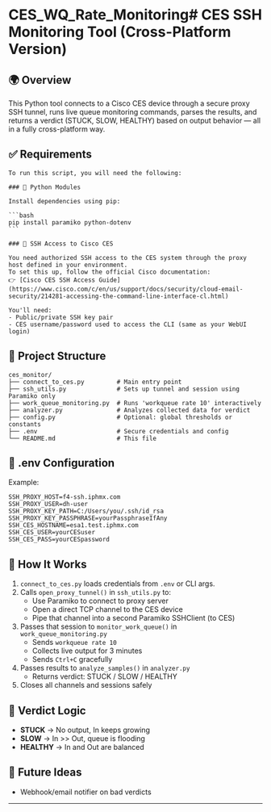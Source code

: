 # CES_WQ_Rate_Monitoring# CES SSH Monitoring Tool (Cross-Platform Version)

## 🌍 Overview

This Python tool connects to a Cisco CES device through a secure proxy SSH tunnel, runs live queue monitoring commands,
parses the results, and returns a verdict (STUCK, SLOW, HEALTHY) based on output behavior — all in a fully cross-platform way.

## ✅ Requirements

    To run this script, you will need the following:

    ### 🔧 Python Modules

    Install dependencies using pip:

    ```bash
    pip install paramiko python-dotenv
    ```

    ### 🔐 SSH Access to Cisco CES

    You need authorized SSH access to the CES system through the proxy host defined in your environment.
    To set this up, follow the official Cisco documentation:
    👉 [Cisco CES SSH Access Guide](https://www.cisco.com/c/en/us/support/docs/security/cloud-email-security/214281-accessing-the-command-line-interface-cl.html)

    You'll need:
    - Public/private SSH key pair
    - CES username/password used to access the CLI (same as your WebUI login)

## 📁 Project Structure

```
ces_monitor/
├── connect_to_ces.py         # Main entry point
├── ssh_utils.py              # Sets up tunnel and session using Paramiko only
├── work_queue_monitoring.py  # Runs 'workqueue rate 10' interactively
├── analyzer.py               # Analyzes collected data for verdict
├── config.py                 # Optional: global thresholds or constants
├── .env                      # Secure credentials and config
└── README.md                 # This file
```

## 🔐 .env Configuration

Example:

```
SSH_PROXY_HOST=f4-ssh.iphmx.com
SSH_PROXY_USER=dh-user
SSH_PROXY_KEY_PATH=C:/Users/you/.ssh/id_rsa
SSH_PROXY_KEY_PASSPHRASE=yourPassphraseIfAny
SSH_CES_HOSTNAME=esa1.test.iphmx.com
SSH_CES_USER=yourCESuser
SSH_CES_PASS=yourCESpassword
```

## 🧠 How It Works

1. `connect_to_ces.py` loads credentials from `.env` or CLI args.
2. Calls `open_proxy_tunnel()` in `ssh_utils.py` to:
   - Use Paramiko to connect to proxy server
   - Open a direct TCP channel to the CES device
   - Pipe that channel into a second Paramiko SSHClient (to CES)
3. Passes that session to `monitor_work_queue()` in `work_queue_monitoring.py`
   - Sends `workqueue rate 10`
   - Collects live output for 3 minutes
   - Sends `Ctrl+C` gracefully
4. Passes results to `analyze_samples()` in `analyzer.py`
   - Returns verdict: STUCK / SLOW / HEALTHY
5. Closes all channels and sessions safely

## 🚦 Verdict Logic

- **STUCK** → No output, In keeps growing
- **SLOW** → In >> Out, queue is flooding
- **HEALTHY** → In and Out are balanced

## 🚀 Future Ideas

- Webhook/email notifier on bad verdicts

---

